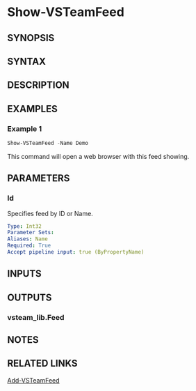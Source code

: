 <!-- #include "./common/header.md" -->

# Show-VSTeamFeed

## SYNOPSIS

<!-- #include "./synopsis/Show-VSTeamFeed.md" -->

## SYNTAX

## DESCRIPTION

<!-- #include "./synopsis/Show-VSTeamFeed.md" -->

## EXAMPLES

### Example 1

```powershell
Show-VSTeamFeed -Name Demo
```

This command will open a web browser with this feed showing.

## PARAMETERS

### Id

Specifies feed by ID or Name.

```yaml
Type: Int32
Parameter Sets:
Aliases: Name
Required: True
Accept pipeline input: true (ByPropertyName)
```

## INPUTS

## OUTPUTS

### vsteam_lib.Feed

## NOTES

<!-- #include "./common/prerequisites.md" -->

## RELATED LINKS



[Add-VSTeamFeed](Add-VSTeamFeed.md)
